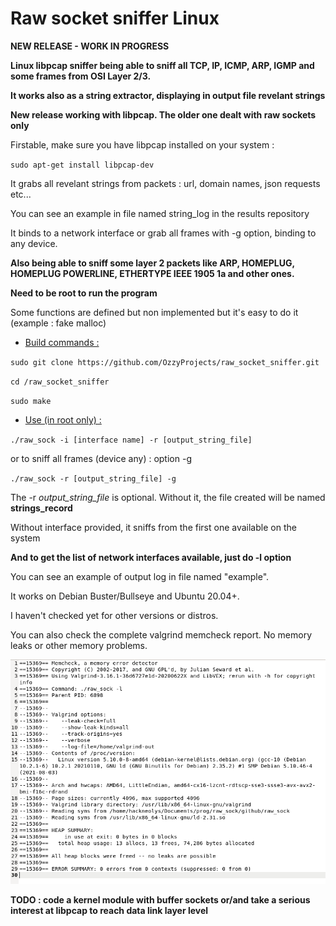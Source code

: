 # Raw socket sniffer Linux

**NEW RELEASE - WORK IN PROGRESS**

**Linux libpcap sniffer being able to sniff all TCP, IP, ICMP, ARP, IGMP and some frames from OSI Layer 2/3.**

**It works also as a string extractor, displaying in output file revelant strings**

**New release working with libpcap. The older one dealt with raw sockets only**

Firstable, make sure you have libpcap installed on your system :

`sudo apt-get install libpcap-dev` 

It grabs all revelant strings from packets : url, domain names, json requests etc...

You can see an example in file named string_log in the results repository

It binds to a network interface or grab all frames with -g option, binding to any device.

**Also being able to sniff some layer 2 packets like ARP, HOMEPLUG, HOMEPLUG POWERLINE, ETHERTYPE IEEE 1905 1a and other ones.**

**Need to be root to run the program**

Some functions are defined but non implemented but it's easy to do it (example : fake malloc)

+ <ins>Build commands :</ins>

`sudo git clone https://github.com/OzzyProjects/raw_socket_sniffer.git`

`cd /raw_socket_sniffer`

`sudo make`

+ <ins>Use (in root only) :</ins>

`./raw_sock -i [interface name] -r [output_string_file]`

or to sniff all frames (device any) : option -g

`./raw_sock -r [output_string_file] -g`

The -r *output_string_file* is optional. Without it, the file created will be named **strings_record**

Without interface provided, it sniffs from the first one available on the system

**And to get the list of network interfaces available, just do -l option**

You can see an example of output log in file named "example".

It works on Debian Buster/Bullseye and Ubuntu 20.04+.

I haven't checked yet for other versions or distros.

You can also check the complete valgrind memcheck report. No memory leaks or other memory problems.

![](valgrind/valgrind.png)

**TODO : code a kernel module with buffer sockets or/and take a serious interest at libpcap to reach data link layer level**
